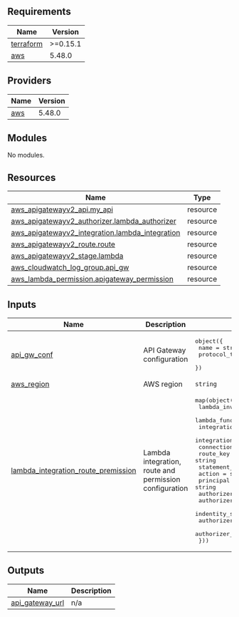 ## Requirements

| Name | Version |
|------|---------|
| <a name="requirement_terraform"></a> [terraform](#requirement\_terraform) | >=0.15.1 |
| <a name="requirement_aws"></a> [aws](#requirement\_aws) | 5.48.0 |

## Providers

| Name | Version |
|------|---------|
| <a name="provider_aws"></a> [aws](#provider\_aws) | 5.48.0 |

## Modules

No modules.

## Resources

| Name | Type |
|------|------|
| [aws_apigatewayv2_api.my_api](https://registry.terraform.io/providers/hashicorp/aws/5.48.0/docs/resources/apigatewayv2_api) | resource |
| [aws_apigatewayv2_authorizer.lambda_authorizer](https://registry.terraform.io/providers/hashicorp/aws/5.48.0/docs/resources/apigatewayv2_authorizer) | resource |
| [aws_apigatewayv2_integration.lambda_integration](https://registry.terraform.io/providers/hashicorp/aws/5.48.0/docs/resources/apigatewayv2_integration) | resource |
| [aws_apigatewayv2_route.route](https://registry.terraform.io/providers/hashicorp/aws/5.48.0/docs/resources/apigatewayv2_route) | resource |
| [aws_apigatewayv2_stage.lambda](https://registry.terraform.io/providers/hashicorp/aws/5.48.0/docs/resources/apigatewayv2_stage) | resource |
| [aws_cloudwatch_log_group.api_gw](https://registry.terraform.io/providers/hashicorp/aws/5.48.0/docs/resources/cloudwatch_log_group) | resource |
| [aws_lambda_permission.apigateway_permission](https://registry.terraform.io/providers/hashicorp/aws/5.48.0/docs/resources/lambda_permission) | resource |

## Inputs

| Name | Description | Type | Default | Required |
|------|-------------|------|---------|:--------:|
| <a name="input_api_gw_conf"></a> [api\_gw\_conf](#input\_api\_gw\_conf) | API Gateway configuration | <pre>object({<br>    name          = string<br>    protocol_type = string<br>  })</pre> | <pre>{<br>  "name": "api-gw-conf",<br>  "protocol_type": "HTTP"<br>}</pre> | no |
| <a name="input_aws_region"></a> [aws\_region](#input\_aws\_region) | AWS region | `string` | `"us-east-1"` | no |
| <a name="input_lambda_integration_route_premission"></a> [lambda\_integration\_route\_premission](#input\_lambda\_integration\_route\_premission) | Lambda integration, route and permission configuration | <pre>map(object({<br>    lambda_invoke_arn                 = string<br>    lambda_func_name                  = string<br>    integration_type                  = string<br>    integration_method                = string<br>    connection_type                   = string<br>    route_key                         = string<br>    statement_id                      = string<br>    action                            = string<br>    principal                         = string<br>    authorizer_type                   = string<br>    authorizer_uri                    = string<br>    indentity_sources                 = set(string)<br>    authorizer_name                   = string<br>    authorizer_payload_format_version = string<br>  }))</pre> | n/a | yes |

## Outputs

| Name | Description |
|------|-------------|
| <a name="output_api_gateway_url"></a> [api\_gateway\_url](#output\_api\_gateway\_url) | n/a |
